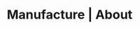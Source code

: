 ---
title: "Manufacture | About"
description: "Manufacture was born from the conviction that it is also possible to reconcile craftsmanship and industrialization in the IT world & promote active pedagogy within teams to bring out organizations with capacity to develop and deliver quality products on a sustainable basis in a virtuous circle of continuous improvement."
image: "images/about.png"
draft: false

############################# Definition ############################
definition:
  enable: true

  content: "**manufacture n.** in French, represents the place of manufacturing quality products where the know-how of the workforce is essential"


############################# Inspiration ############################
inspiration:
  enable: true
  title: "_An inspiring model"

  description: "The manufactory represents the place where a product is built in its entirety by different dedicated trades, who seek above all the **product quality** as well as its **durability over time**."
  details:
    - item: "Quality, know-how, workmanship and durability are the basis of the efficiency of a manufactory and of its reputation."
    - item: "It knows how to produce in large quantities, without ever deteriorating the quality."

  comparison:
    label: "It is located halfway between the craft workshop and the factory."
    others:
      - image: "images/about/comparison-workshop.png"
        description: "The craftsman has know-how and expertise, his workforce is essential. It designs and develops quality and durable products but in small quantities due to its small size."
      - image: "images/about/comparison-factory.png"
        description: "The factory's objective is to manufacture large-scale products that promote productivity often to the detriment of quality and where humans play the role of operator on automated lines."


############################# Operation ############################
operation:
  enable: true

  insights:
    - title: "**People at the center of the production process**"
      description:
        - item: "Joining a manufactory means joining an organization dedicated to the manufacture of products by humans where **its place remains central**."
          details:
            - item: "Unlike the factory, machines are at the service of man"
            - item: "Just like craftsmanship, the product must be functional and durable, of guaranteed quality"
    - title: "**Transmission at the heart of learning**"
      description:
        - item: "To achieve overall control of the production chain, each professional body will improve itself by learning from its peers, according to the principle of **active pedagogy**."
        - item: "It is thanks to a **strong and continuous collaboration** that the transmission of knowledge is ensured:"
          details:
            - item: "Learning is achieve **\"by doing\"**"
            - item: "The framework is **structured**"
            - item: "Production remains **fluid and efficient**"


############################# Testimonial ############################
testimonial:
  enable: true

  content: "Manufacture was born from the conviction that it is also possible to reconcile **craftsmanship and industrialization** in the IT world & promote **active pedagogy** within teams to bring out **organizations with capacity to develop and deliver quality products on a sustainable basis** in a virtuous circle of continuous improvement."


############################# Purpose ############################
purpose:
  enable: true
  title: "_Who are we ?"

  description:
    - item: "We are a team of experienced technical coaches with strong experience in the IT world."
    - item: "We support businesses in their transformation in order to make them efficient organizations."

############################# Mission ############################
mission:
  enable: true

  title: "**Our mission**"
  description:
    - item: "Support your teams in **immersion** to build skills in their culture and development practices to give them back **mastership** over the products they develop and **passion** for their profession."
    - item: "In this bottom-up approach, we are therefore looking for systemic impacts."

  ambition:
    title: "**Our ambitions**"
    steps:
      - description: "**Ensure the transmission** of our culture and know-how in order to meet the challenges of business efficiency"
      - description: "**Enhance IT professions** because software development is above all a complex engineering subject"
      - description: "**Shape learning organizations** based on communities of practice"

############################# Values ############################
values:
  enable: true
  title: "_Our values"

  description:
    - item: "Because they constitute the **pillars of our vision**, our values structure the framework and the direction of Manufacture."
    - item: "They are **our engine** to improve ourselves, and we are proud to embody them on a daily basis."
    - item: "It is important to us to share with you here what drives us and why we believe in them."

  details:
    - label: "**Leadership**"
      description: "Use our technical expertise to **transmit our knowledge**. Achieving to create useful value."
    - label: "**Open-mindedness**"
      description: "Rely on the **diversity** of each person to go further in culture and practices."
    - label: "**Intelligence**"
      description: "Aim for **technical excellence** while constantly renewing itself because software development is a complex engineering subject."
    - label: "**Courage**"
      description: "Mobilize our **resources** to restore team confidence: help them progress so that they can deliver more value."
    - label: "**Pragmatism**"
      description: "Aspire **efficiency** without reinventing the wheel. Keep it simple and concrete in the service of learning."
    - label: "**Confidence**"
      description: "Be convinced that the code will always retain a **preponderant place** in the creation of value for companies and that it is essential to have full control over it."

  button:
    enable: true
    label: "Let's discuss it"
    link: "contact"
---